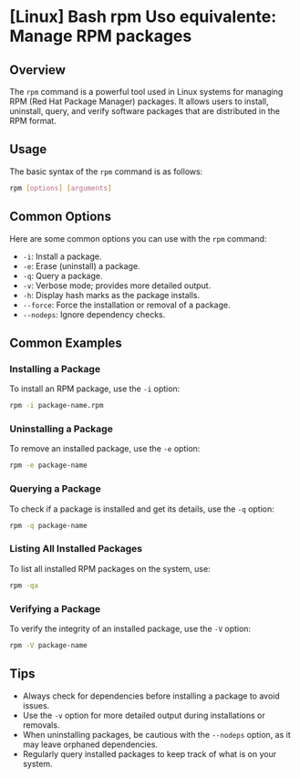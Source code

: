 # [Linux] Bash rpm Uso equivalente: Manage RPM packages

## Overview
The `rpm` command is a powerful tool used in Linux systems for managing RPM (Red Hat Package Manager) packages. It allows users to install, uninstall, query, and verify software packages that are distributed in the RPM format.

## Usage
The basic syntax of the `rpm` command is as follows:

```bash
rpm [options] [arguments]
```

## Common Options
Here are some common options you can use with the `rpm` command:

- `-i`: Install a package.
- `-e`: Erase (uninstall) a package.
- `-q`: Query a package.
- `-v`: Verbose mode; provides more detailed output.
- `-h`: Display hash marks as the package installs.
- `--force`: Force the installation or removal of a package.
- `--nodeps`: Ignore dependency checks.

## Common Examples

### Installing a Package
To install an RPM package, use the `-i` option:

```bash
rpm -i package-name.rpm
```

### Uninstalling a Package
To remove an installed package, use the `-e` option:

```bash
rpm -e package-name
```

### Querying a Package
To check if a package is installed and get its details, use the `-q` option:

```bash
rpm -q package-name
```

### Listing All Installed Packages
To list all installed RPM packages on the system, use:

```bash
rpm -qa
```

### Verifying a Package
To verify the integrity of an installed package, use the `-V` option:

```bash
rpm -V package-name
```

## Tips
- Always check for dependencies before installing a package to avoid issues.
- Use the `-v` option for more detailed output during installations or removals.
- When uninstalling packages, be cautious with the `--nodeps` option, as it may leave orphaned dependencies.
- Regularly query installed packages to keep track of what is on your system.